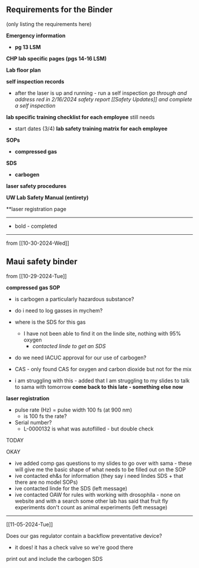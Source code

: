 ## Requirements for the Binder
(only listing the requirements here)

**Emergency information**
- **pg 13 LSM**

**CHP lab specific pages (pgs 14-16 LSM)**

**Lab floor plan**

**self inspection records** 
- after the laser is up and running - run a self inspection *go through and address red in 2/16/2024 safety report [[Safety Updates]] and complete a self inspection*

**lab specific training checklist for each employee**
still needs 
- start dates (3/4)
**lab safety training matrix for each employee**

**SOPs**
- **compressed gas**

**SDS**
- **carbogen**

**laser safety procedures**

**UW Lab Safety Manual (entirety)**

**laser registration page

------------------------------------
- bold - completed 
---
from [[10-30-2024-Wed]]
## Maui safety binder

from [[10-29-2024-Tue]]

**compressed gas SOP**
- is carbogen a particularly hazardous substance?
- do i need to log gasses in mychem?
- where is the SDS for this gas 
	- I have not been able to find it on the linde site, nothing with 95% oxygen
		- *contacted linde to get an SDS*
- do we need IACUC approval for our use of carbogen?
- CAS - only found CAS for oxygen and carbon dioxide but not for the mix

- i am struggling with this - added that I am struggling to my slides to talk to sama with tomorrow
**come back to this late - something else now**

**laser registration**
- pulse rate (Hz) = pulse width 100 fs (at 900 nm) 
	- is 100 fs the rate?
- Serial number?
	- L-0000132 is what was autoflilled - but double check

TODAY

OKAY
- ive added comp gas questions to my slides to go over with sama - these will give me the basic shape of what needs to be filled out on the SOP
- ive contacted eh&s for information (they say i need lindes SDS + that there are no model SOPs)
- ive contacted linde for the SDS (left message)
- ive contacted OAW for rules with working with drosophila - none on website and with a search some other lab has said that fruit fly experiments don't count as animal experiments (left message)
----

[[11-05-2024-Tue]]

Does our gas regulator contain a backflow preventative device?
- it does! it has a check valve so we're good there

print out and include the carbogen SDS 